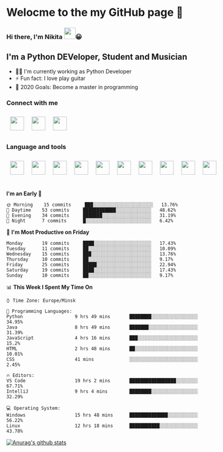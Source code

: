 # Welocme to the my GitHub page 🎉

### Hi there, I'm Nikita <a href="https://www.gautamkrishnar.com/"><img src="https://media.giphy.com/media/hvRJCLFzcasrR4ia7z/giphy.gif" width="30px" height="30px"></a>😀


## I'm a Python DEVeloper, Student and Musician


- 🧙‍♂️ I'm currently working as Python Developer
- ⚡ Fun fact: I love play guitar
- 🥅 2020 Goals: Become a master in programming

### Connect with me

<div class="social" style="display:flex">
    <a href="https://www.linkedin.com/in/nikita-efremov-6820a2130/">
        <img style="margin: 10px" src="https://www.flaticon.com/svg/static/icons/svg/145/145807.svg" alt="" width="36px"/>
    </a>
    <a href="https://vk.com/nikefr7">
        <img style="margin: 10px" src="https://www.flaticon.com/svg/static/icons/svg/145/145813.svg" alt="" width="36px"/>
    </a>
    <a href="https://www.instagram.com/nikefr7/">
        <img style="margin: 10px" src="https://www.flaticon.com/svg/static/icons/svg/145/145805.svg" alt="" width="36px"/>
    </a>
</div>

### Language and tools

<div class="social" style="display:flex">
    <img style="margin:10px" src="https://www.simplilearn.com/ice9/free_resources_article_thumb/VSCode.png" alt="" width="36px" height="36px"/>
    <img style="margin:10px" src="https://cdn4.iconfinder.com/data/icons/logos-and-brands/512/267_Python_logo-512.png" width="36px" height="36px"/>
    <img style="margin:10px" src="https://www.flaticon.com/svg/static/icons/svg/1265/1265531.svg" width="36px" height="36px">
    <img style="margin:10px" src="https://cdn.worldvectorlogo.com/logos/django.svg" width="36px" height="36px">
    <img style="margin:10px" src="https://cdn.worldvectorlogo.com/logos/linux-tux-2.svg" width="36px" height="36px">
    <img style="margin:10px" src="https://cdn.worldvectorlogo.com/logos/git-icon.svg" width="36px" height="36px">
    <img style="margin:10px" src="https://cdn.worldvectorlogo.com/logos/bootstrap-4.svg" width="36px" height="36px">
    <img style="margin:10px" src="https://cdn.worldvectorlogo.com/logos/html-5.svg" width="36px" height="36px">
    <img style="margin:10px" src="https://cdn.worldvectorlogo.com/logos/nginx-1.svg" width="36px" height="36px">
    <img style="margin:10px" src="https://cdn.worldvectorlogo.com/logos/javascript.svg" width="36px" height="36px">
</div>

<br>



<!--START_SECTION:waka-->
**I'm an Early 🐤** 

```text
🌞 Morning    15 commits     ███░░░░░░░░░░░░░░░░░░░░░░   13.76% 
🌆 Daytime    53 commits     ████████████░░░░░░░░░░░░░   48.62% 
🌃 Evening    34 commits     ███████░░░░░░░░░░░░░░░░░░   31.19% 
🌙 Night      7 commits      █░░░░░░░░░░░░░░░░░░░░░░░░   6.42%

```
📅 **I'm Most Productive on Friday** 

```text
Monday       19 commits     ████░░░░░░░░░░░░░░░░░░░░░   17.43% 
Tuesday      11 commits     ██░░░░░░░░░░░░░░░░░░░░░░░   10.09% 
Wednesday    15 commits     ███░░░░░░░░░░░░░░░░░░░░░░   13.76% 
Thursday     10 commits     ██░░░░░░░░░░░░░░░░░░░░░░░   9.17% 
Friday       25 commits     █████░░░░░░░░░░░░░░░░░░░░   22.94% 
Saturday     19 commits     ████░░░░░░░░░░░░░░░░░░░░░   17.43% 
Sunday       10 commits     ██░░░░░░░░░░░░░░░░░░░░░░░   9.17%

```


📊 **This Week I Spent My Time On** 

```text
⌚︎ Time Zone: Europe/Minsk

💬 Programming Languages: 
Python                   9 hrs 49 mins       ████████░░░░░░░░░░░░░░░░░   34.95% 
Java                     8 hrs 49 mins       ███████░░░░░░░░░░░░░░░░░░   31.39% 
JavaScript               4 hrs 16 mins       ███░░░░░░░░░░░░░░░░░░░░░░   15.2% 
HTML                     2 hrs 48 mins       ██░░░░░░░░░░░░░░░░░░░░░░░   10.01% 
CSS                      41 mins             ░░░░░░░░░░░░░░░░░░░░░░░░░   2.45%

🔥 Editors: 
VS Code                  19 hrs 2 mins       █████████████████░░░░░░░░   67.71% 
IntelliJ                 9 hrs 4 mins        ████████░░░░░░░░░░░░░░░░░   32.29%

💻 Operating System: 
Windows                  15 hrs 48 mins      ██████████████░░░░░░░░░░░   56.22% 
Linux                    12 hrs 18 mins      ███████████░░░░░░░░░░░░░░   43.78%

```


<!--END_SECTION:waka-->


[![Anurag's github stats](https://github-readme-stats.vercel.app/api?username=NikDark)](https://github.com/anuraghazra/github-readme-stats)

[VK]: https://vk.com/nikefr7
[LinkedIn]: https://www.linkedin.com/in/nikita-efremov-6820a2130/
[Instagram]: https://www.instagram.com/nikefr7/
